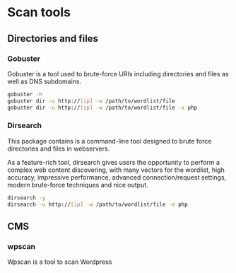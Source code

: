 # Scan tools
## Directories and files
### Gobuster
Gobuster is a tool used to brute-force URIs including directories and files as well as DNS subdomains.
```sh
gobuster -h
gobuster dir -u http://[ip] -w /path/to/wordlist/file
gobuster dir -u http://[ip] -w /path/to/wordlist/file -x php
```
### Dirsearch
This package contains is a command-line tool designed to brute force directories and files in webservers.

As a feature-rich tool, dirsearch gives users the opportunity to perform a complex web content discovering, with many vectors for the wordlist, high accuracy, impressive performance, advanced connection/request settings, modern brute-force techniques and nice output.
```sh
dirsearch -y
dirsearch -u http://[ip] -w /path/to/wordlist/file -e php
```
## CMS
### wpscan
Wpscan is a tool to scan Wordpress 
<!--stackedit_data:
eyJoaXN0b3J5IjpbLTIzODA0Njg3NywtMTY3Mzg1MDAyOV19
-->